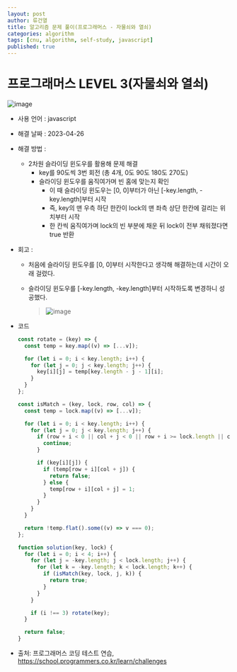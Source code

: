 ```yaml
---
layout: post
author: 류건열
title: 알고리즘 문제 풀이(프로그래머스 - 자물쇠와 열쇠)
categories: algorithm
tags: [cnu, algorithm, self-study, javascript]
published: true
---
```


# 프로그래머스 LEVEL 3(자물쇠와 열쇠)

![image](https://user-images.githubusercontent.com/34560965/234341940-7a00e66d-ed68-4d0d-9008-17e2610c9208.png)

- 사용 언어 : javascript

- 해결 날짜 : 2023-04-26

- 해결 방법 :

  - 2차원 슬라이딩 윈도우를 활용해 문제 해결
    - key를 90도씩 3번 회전 (총 4개, 0도 90도 180도 270도)
    - 슬라이딩 윈도우를 움직여가며 빈 홈에 맞는지 확인
      - 이 때 슬라이딩 윈도우는 [0, 0]부터가 아닌 [-key.length, -key.length]부터 시작
      - 즉, key의 맨 우측 하단 한칸이 lock의 맨 좌측 상단 한칸에 걸리는 위치부터 시작
      - 한 칸씩 움직여가며 lock의 빈 부분에 채운 뒤 lock이 전부 채워졌다면 true 반환

- 회고 :

  - 처음에 슬라이딩 윈도우를 [0, 0]부터 시작한다고 생각해 해결하는데 시간이 오래 걸렸다.
  - 슬라이딩 윈도우를 [-key.length, -key.length]부터 시작하도록 변경하니 성공했다.

    > ![image](https://user-images.githubusercontent.com/34560965/234341950-93986a4a-6290-47d7-9604-dadc837b9c88.png)

- 코드

  ```javascript
  const rotate = (key) => {
    const temp = key.map((v) => [...v]);

    for (let i = 0; i < key.length; i++) {
      for (let j = 0; j < key.length; j++) {
        key[i][j] = temp[key.length - j - 1][i];
      }
    }
  };

  const isMatch = (key, lock, row, col) => {
    const temp = lock.map((v) => [...v]);

    for (let i = 0; i < key.length; i++) {
      for (let j = 0; j < key.length; j++) {
        if (row + i < 0 || col + j < 0 || row + i >= lock.length || col + j >= lock.length) {
          continue;
        }

        if (key[i][j]) {
          if (temp[row + i][col + j]) {
            return false;
          } else {
            temp[row + i][col + j] = 1;
          }
        }
      }
    }

    return !temp.flat().some((v) => v === 0);
  };

  function solution(key, lock) {
    for (let i = 0; i < 4; i++) {
      for (let j = -key.length; j < lock.length; j++) {
        for (let k = -key.length; k < lock.length; k++) {
          if (isMatch(key, lock, j, k)) {
            return true;
          }
        }
      }

      if (i !== 3) rotate(key);
    }

    return false;
  }
  ```

- 출처: 프로그래머스 코딩 테스트 연습, https://school.programmers.co.kr/learn/challenges
